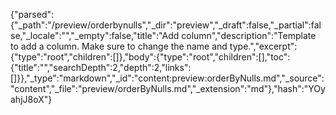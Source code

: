 {"parsed":{"_path":"/preview/orderbynulls","_dir":"preview","_draft":false,"_partial":false,"_locale":"","_empty":false,"title":"Add column","description":"Template to add a column. Make sure to change the name and type.","excerpt":{"type":"root","children":[]},"body":{"type":"root","children":[],"toc":{"title":"","searchDepth":2,"depth":2,"links":[]}},"_type":"markdown","_id":"content:preview:orderByNulls.md","_source":"content","_file":"preview/orderByNulls.md","_extension":"md"},"hash":"YOyahjJ8oX"}